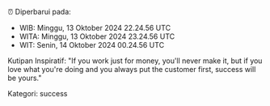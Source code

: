 ⏰ Diperbarui pada:
- WIB: Minggu, 13 Oktober 2024 22.24.56 UTC
- WITA: Minggu, 13 Oktober 2024 23.24.56 UTC
- WIT: Senin, 14 Oktober 2024 00.24.56 UTC

Kutipan Inspiratif:
"If you work just for money, you'll never make it, but if you love what you're doing and you always put the customer first, success will be yours."


Kategori: success

